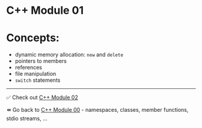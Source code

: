 # C++ Module 01
# Concepts:
- dynamic memory allocation: `new` and `delete`
- pointers to members
- references
- file manipulation
- `switch` statements

----
✅ Check out [C++ Module 02](https://github.com/ricvrdv/cpp-02)

⏪️ Go back to [C++ Module 00](https://github.com/ricvrdv/cpp-00) - namespaces, classes, member functions, stdio streams, ...
